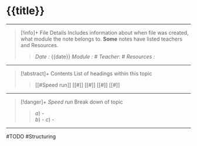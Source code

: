 # {{title}}
---
> [!info]+ File Details
> Includes information about when file was created, what module the note belongs to. **Some** notes have listed teachers and Resources.
> > *Date :*  {{date}}
> > *Module :* #
> > *Teacher*: #
> > *Resources :*

---
> [!abstract]+ Contents
> List of headings within this topic
> > [[#Speed run]]
> [[#]]
> [[#]]
> [[#]]
> [[#]]

--- 
> [!danger]+ *Speed run*
> Break down of topic 
> > $a)$ -  
> $b)$ - 
> $c)$ - 

---

#TODO 
#Structuring